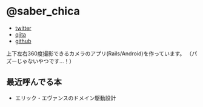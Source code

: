 # @saber_chica

- [twitter](https://twitter.com/saber_chica)
- [qiita](http://qiita.com/saber_chica)
- [github](https://github.com/sohda)


上下左右360度撮影できるカメラのアプリ(Rails/Android)を作っています。
（パズーじゃないやつです…！）

## 最近呼んでる本

* エリック・エヴァンスのドメイン駆動設計
